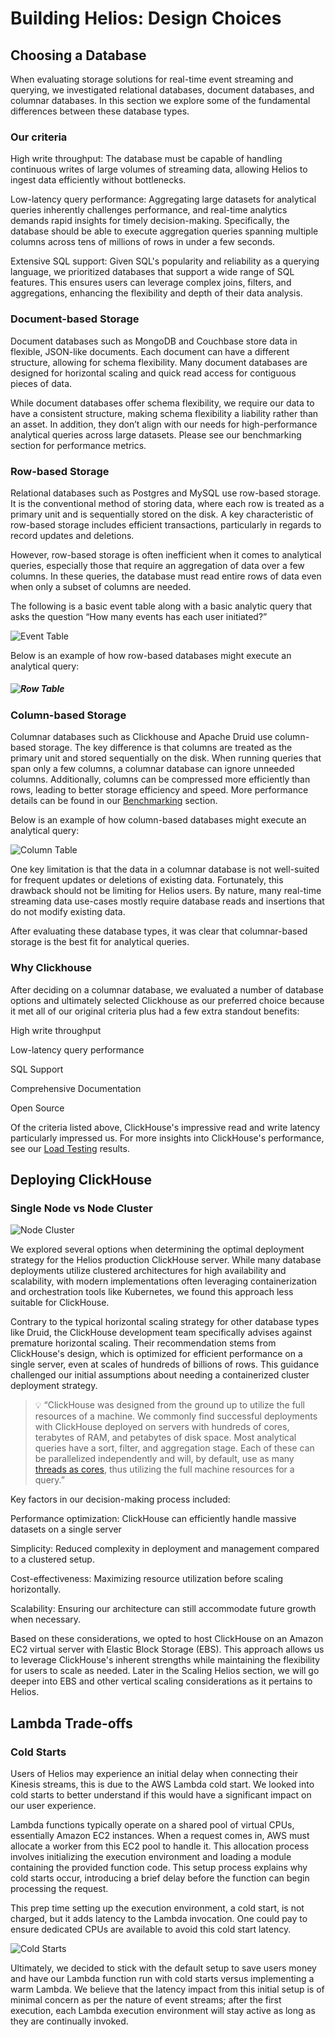 # Building Helios: Design Choices

## Choosing a Database

When evaluating storage solutions for real-time event streaming and querying, we investigated relational databases, document databases, and columnar databases. In this section we explore some of the fundamental differences between these database types.

### Our criteria

<div class="icon-list">
<p><Icon name="ArrowTrendingUpIcon" /><span>High write throughput: The database must be capable of handling continuous writes of large volumes of streaming data, allowing Helios to ingest data efficiently without bottlenecks.</span></p>
<p><Icon name="BoltIcon" /><span>Low-latency query performance: Aggregating large datasets for analytical queries inherently challenges performance, and real-time analytics demands rapid insights for timely decision-making. Specifically, the database should be able to execute aggregation queries spanning multiple columns across tens of millions of rows in under a few seconds.</span></p>
<p><Icon name="CodeBracketIcon" /><span>Extensive SQL support: Given SQL's popularity and reliability as a querying language, we prioritized databases that support a wide range of SQL features. This ensures users can leverage complex joins, filters, and aggregations, enhancing the flexibility and depth of their data analysis.</span></p>
</div>

### Document-based Storage

Document databases such as MongoDB and Couchbase store data in flexible, JSON-like documents. Each document can have a different structure, allowing for schema flexibility. Many document databases are designed for horizontal scaling and quick read access for contiguous pieces of data.

While document databases offer schema flexibility, we require our data to have a consistent structure, making schema flexibility a liability rather than an asset. In addition, they don’t align with our needs for high-performance analytical queries across large datasets. Please see our benchmarking section for performance metrics.

### Row-based Storage

Relational databases such as Postgres and MySQL use row-based storage. It is the conventional method of storing data, where each row is treated as a primary unit and is sequentially stored on the disk. A key characteristic of row-based storage includes efficient transactions, particularly in regards to record updates and deletions.

However, row-based storage is often inefficient when it comes to analytical queries, especially those that require an aggregation of data over a few columns. In these queries, the database must read entire rows of data even when only a subset of columns are needed.

The following is a basic event table along with a basic analytic query that asks the question “How many events has each user initiated?”

![Event Table](public/case_study/eventtable.png)

Below is an example of how row-based databases might execute an analytical query:

##### ![Row Table](public/case_study/rowbased.png)

#####

### Column-based Storage

Columnar databases such as Clickhouse and Apache Druid use column-based storage. The key difference is that columns are treated as the primary unit and stored sequentially on the disk. When running queries that span only a few columns, a columnar database can ignore unneeded columns. Additionally, columns can be compressed more efficiently than rows, leading to better storage efficiency and speed. More performance details can be found in our [Benchmarking](./load-testing.md#benchmarking) section.

Below is an example of how column-based databases might execute an analytical query:

![Column Table](public/case_study/columnbased.png)

One key limitation is that the data in a columnar database is not well-suited for frequent updates or deletions of existing data. Fortunately, this drawback should not be limiting for Helios users. By nature, many real-time streaming data use-cases mostly require database reads and insertions that do not modify existing data.

After evaluating these database types, it was clear that columnar-based storage is the best fit for analytical queries.

### Why Clickhouse

After deciding on a columnar database, we evaluated a number of database options and ultimately selected Clickhouse as our preferred choice because it met all of our original criteria plus had a few extra standout benefits:

<div class="icon-list">
<p><Icon name="ArrowTrendingUpIcon" /><span>High write throughput</span></p>
<p><Icon name="BoltIcon" /><span>Low-latency query performance</span></p>
<p><Icon name="CodeBracketIcon" /><TippyWrapper content="Provides the most support for ANSI SQL compared to the other columnar databases we evaluated such as Apache Druid and Apache Pinot, allowing users to leverage familiar query syntax and features">SQL Support</TippyWrapper></p>
<p><Icon name="DocumentTextIcon" /><span>Comprehensive Documentation</span></p>
<p><Icon name="LockOpenIcon" /><span>Open Source</span></p>
</div>

Of the criteria listed above, ClickHouse's impressive read and write latency particularly impressed us. For more insights into ClickHouse's performance, see our [Load Testing](./load-testing.md) results.

## Deploying ClickHouse

### Single Node vs Node Cluster

![Node Cluster](public/case_study/node_cluster_opt.png)

We explored several options when determining the optimal deployment strategy for the Helios production ClickHouse server. While many database deployments utilize clustered architectures for high availability and scalability, with modern implementations often leveraging containerization and orchestration tools like Kubernetes, we found this approach less suitable for ClickHouse.

Contrary to the typical horizontal scaling strategy for other database types like Druid, the ClickHouse development team specifically advises against premature horizontal scaling. Their recommendation stems from ClickHouse's design, which is optimized for efficient performance on a single server, even at scales of hundreds of billions of rows. This guidance challenged our initial assumptions about needing a containerized cluster deployment strategy.

> 💡 “ClickHouse was designed from the ground up to utilize the full resources of a machine. We commonly find successful deployments with ClickHouse deployed on servers with hundreds of cores, terabytes of RAM, and petabytes of disk space. Most analytical queries have a sort, filter, and aggregation stage. Each of these can be parallelized independently and will, by default, use as many [threads as cores](https://clickhouse.com/docs/en/operations/settings/settings/#settings-max_threads), thus utilizing the full machine resources for a query.”

Key factors in our decision-making process included:

<div class="icon-list">
<p><Icon name="CpuChipIcon" /><span>Performance optimization: ClickHouse can efficiently handle massive datasets on a single server</span></p>
<p><Icon name="CircleStackIcon" /><span>Simplicity: Reduced complexity in deployment and management compared to a clustered setup.</span></p>
<p><Icon name="CurrencyDollarIcon" /><span>Cost-effectiveness: Maximizing resource utilization before scaling horizontally.</span></p>
<p><Icon name="ArrowsPointingOutIcon" /><span>Scalability: Ensuring our architecture can still accommodate future growth when necessary.</span></p>
</div>

Based on these considerations, we opted to host ClickHouse on an Amazon EC2 virtual server with Elastic Block Storage (EBS). This approach allows us to leverage ClickHouse's inherent strengths while maintaining the flexibility for users to scale as needed. Later in the Scaling Helios section, we will go deeper into EBS and other vertical scaling considerations as it pertains to Helios.

## Lambda Trade-offs

### Cold Starts

Users of Helios may experience an initial delay when connecting their Kinesis streams, this is due to the AWS Lambda cold start. We looked into cold starts to better understand if this would have a significant impact on our user experience.

Lambda functions typically operate on a shared pool of virtual CPUs, essentially Amazon EC2 instances. When a request comes in, AWS must allocate a worker from this EC2 pool to handle it. This allocation process involves initializing the execution environment and loading a module containing the provided function code. This setup process explains why cold starts occur, introducing a brief delay before the function can begin processing the request.

This prep time setting up the execution environment, a cold start, is not charged, but it adds latency to the Lambda invocation. One could pay to ensure dedicated CPUs are available to avoid this cold start latency.

![Cold Starts](public/case_study/lambdacoldstarts.png)

Ultimately, we decided to stick with the default setup to save users money and have our Lambda function run with cold starts versus implementing a warm Lambda. We believe that the latency impact from this initial setup is of minimal concern as per the nature of event streams; after the first execution, each Lambda execution environment will stay active as long as they are continually invoked.


